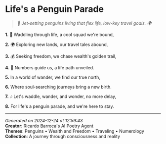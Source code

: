 # Life's a Penguin Parade

> *🐧 Jet-setting penguins living that flex life, low-key travel goals. 🌍*

**1.** 🐧 Waddling through life, a cool squad we're bound,


**2.** 🌍 Exploring new lands, our travel tales abound,


**3.** 💰 Seeking freedom, we chase wealth's golden trail,


**4.** 🔢 Numbers guide us, a life path unveiled.


**5.** In a world of wander, we find our true north,


**6.** Where soul-searching journeys bring a new birth.


**7.** 🎶 Let's waddle, wander, and wonder, no more delay,


**8.** For life's a penguin parade, and we're here to stay.



---

*Generated on 2024-12-24 at 12:59:43*  
**Creator**: Ricardo Barroca's AI Poetry Agent  
**Themes**: Penguins • Wealth and Freedom • Traveling • Numerology  
**Collection**: A journey through consciousness and reality
